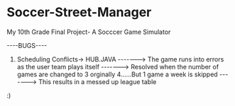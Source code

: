 # Soccer-Street-Manager
My 10th Grade Final Project- A Socccer Game Simulator

----BUGS----
1) Scheduling Conflicts-> HUB.JAVA 
-------> The game runs into errors as the user team plays itself 
-------> Resolved when the number of games are changed to 3 orginally 4......But 1 game a week is skipped
-------> This results in a messed up league table

:)
